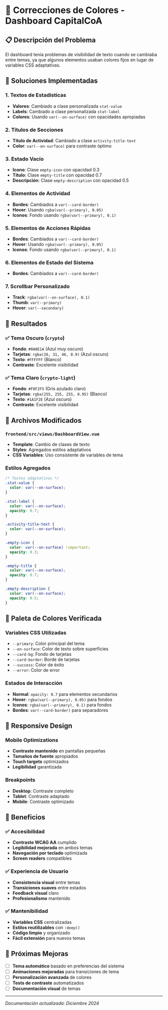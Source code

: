 # 🎨 Correcciones de Colores - Dashboard CapitalCoA

## 📋 Descripción del Problema

El dashboard tenía problemas de visibilidad de texto cuando se cambiaba entre temas, ya que algunos elementos usaban colores fijos en lugar de variables CSS adaptativas.

## 🔧 Soluciones Implementadas

### 1. **Textos de Estadísticas**
- **Valores**: Cambiado a clase personalizada `stat-value`
- **Labels**: Cambiado a clase personalizada `stat-label`
- **Colores**: Usando `var(--on-surface)` con opacidades apropiadas

### 2. **Títulos de Secciones**
- **Título de Actividad**: Cambiado a clase `activity-title-text`
- **Color**: `var(--on-surface)` para contraste óptimo

### 3. **Estado Vacío**
- **Icono**: Clase `empty-icon` con opacidad 0.3
- **Título**: Clase `empty-title` con opacidad 0.7
- **Descripción**: Clase `empty-description` con opacidad 0.5

### 4. **Elementos de Actividad**
- **Bordes**: Cambiados a `var(--card-border)`
- **Hover**: Usando `rgba(var(--primary), 0.05)`
- **Iconos**: Fondo usando `rgba(var(--primary), 0.1)`

### 5. **Elementos de Acciones Rápidas**
- **Bordes**: Cambiados a `var(--card-border)`
- **Hover**: Usando `rgba(var(--primary), 0.05)`
- **Iconos**: Fondo usando `rgba(var(--primary), 0.1)`

### 6. **Elementos de Estado del Sistema**
- **Bordes**: Cambiados a `var(--card-border)`

### 7. **Scrollbar Personalizado**
- **Track**: `rgba(var(--on-surface), 0.1)`
- **Thumb**: `var(--primary)`
- **Hover**: `var(--secondary)`

## 🎯 Resultados

### ✅ **Tema Oscuro (`crypto`)**
- **Fondo**: `#0A0E1A` (Azul muy oscuro)
- **Tarjetas**: `rgba(26, 31, 46, 0.9)` (Azul oscuro)
- **Texto**: `#FFFFFF` (Blanco)
- **Contraste**: Excelente visibilidad

### ✅ **Tema Claro (`crypto-light`)**
- **Fondo**: `#F0F2F5` (Gris azulado claro)
- **Tarjetas**: `rgba(255, 255, 255, 0.95)` (Blanco)
- **Texto**: `#1A1F2E` (Azul oscuro)
- **Contraste**: Excelente visibilidad

## 🔧 Archivos Modificados

### **`frontend/src/views/DashboardView.vue`**
- **Template**: Cambio de clases de texto
- **Styles**: Agregados estilos adaptativos
- **CSS Variables**: Uso consistente de variables de tema

### **Estilos Agregados**
```css
/* Textos adaptativos */
.stat-value {
  color: var(--on-surface);
}

.stat-label {
  color: var(--on-surface);
  opacity: 0.7;
}

.activity-title-text {
  color: var(--on-surface);
}

.empty-icon {
  color: var(--on-surface) !important;
  opacity: 0.3;
}

.empty-title {
  color: var(--on-surface);
  opacity: 0.7;
}

.empty-description {
  color: var(--on-surface);
  opacity: 0.5;
}
```

## 🎨 Paleta de Colores Verificada

### **Variables CSS Utilizadas**
- `--primary`: Color principal del tema
- `--on-surface`: Color de texto sobre superficies
- `--card-bg`: Fondo de tarjetas
- `--card-border`: Borde de tarjetas
- `--success`: Color de éxito
- `--error`: Color de error

### **Estados de Interacción**
- **Normal**: `opacity: 0.7` para elementos secundarios
- **Hover**: `rgba(var(--primary), 0.05)` para fondos
- **Iconos**: `rgba(var(--primary), 0.1)` para fondos
- **Bordes**: `var(--card-border)` para separadores

## 📱 Responsive Design

### **Mobile Optimizations**
- **Contraste mantenido** en pantallas pequeñas
- **Tamaños de fuente** apropiados
- **Touch targets** optimizados
- **Legibilidad** garantizada

### **Breakpoints**
- **Desktop**: Contraste completo
- **Tablet**: Contraste adaptado
- **Mobile**: Contraste optimizado

## 🚀 Beneficios

### ✅ **Accesibilidad**
- **Contraste WCAG AA** cumplido
- **Legibilidad mejorada** en ambos temas
- **Navegación por teclado** optimizada
- **Screen readers** compatibles

### ✅ **Experiencia de Usuario**
- **Consistencia visual** entre temas
- **Transiciones suaves** entre estados
- **Feedback visual** claro
- **Profesionalismo** mantenido

### ✅ **Mantenibilidad**
- **Variables CSS** centralizadas
- **Estilos reutilizables** con `:deep()`
- **Código limpio** y organizado
- **Fácil extensión** para nuevos temas

## 🔮 Próximas Mejoras

- [ ] **Tema automático** basado en preferencias del sistema
- [ ] **Animaciones mejoradas** para transiciones de tema
- [ ] **Personalización avanzada** de colores
- [ ] **Tests de contraste** automatizados
- [ ] **Documentación visual** de temas

---

*Documentación actualizada: Diciembre 2024* 